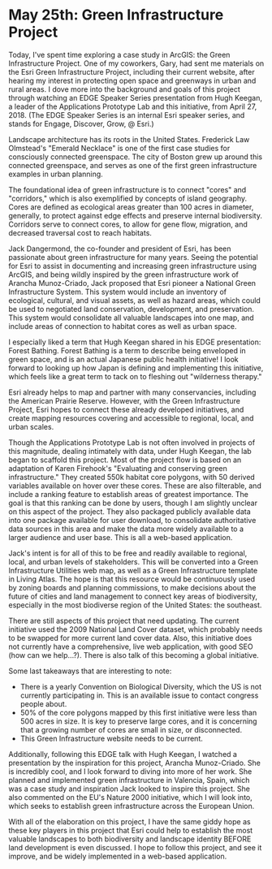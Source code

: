 # May 25th: Green Infrastructure Project

Today, I've spent time exploring a case study in ArcGIS: the Green Infrastructure Project. One of my coworkers, Gary, had sent me materials on the Esri Green Infrastructure Project, including their current website, after hearing my interest in protecting open space and greenways in urban and rural areas. I dove more into the background and goals of this project through watching an EDGE Speaker Series presentation from Hugh Keegan, a leader of the Applications Prototype Lab and this initiative, from April 27, 2018. (The EDGE Speaker Series is an internal Esri speaker series, and stands for Engage, Discover, Grow,  @ Esri.)

Landscape architecture has its roots in the United States. Frederick Law Olmstead's "Emerald Necklace" is one of the first case studies for consciously connected greenspace. The city of Boston grew up around this connected greenspace, and serves as one of the first green infrastructure examples in urban planning.

The foundational idea of green infrastructure is to connect "cores" and "corridors," which is also exemplified by concepts of island geography. Cores are defined as ecological areas greater than 100 acres in diameter, generally, to protect against edge effects and preserve internal biodiversity. Corridors serve to connect cores, to allow for gene flow, migration, and decreased traversal cost to reach habitats.

Jack Dangermond, the co-founder and president of Esri, has been passionate about green infrastructure for many years. Seeing the potential for Esri to assist in documenting and increasing green infrastructure using ArcGIS, and being wildly inspired by the green infrastructure work of Arancha Munoz-Criado, Jack proposed that Esri pioneer a National Green Infrastructure System. This system would include an inventory of ecological, cultural, and visual assets, as well as hazard areas, which could be used to negotiated land conservation, development, and preservation. This system would consolidate all valuable landscapes into one map, and include areas of connection to habitat cores as well as urban space.

I especially liked a term that Hugh Keegan shared in his EDGE presentation: Forest Bathing. Forest Bathing is a term to describe being enveloped in green space, and is an actual Japanese public health initiative! I look forward to looking up how Japan is defining and implementing this initiative, which feels like a great term to tack on to fleshing out "wilderness therapy."

Esri already helps to map and partner with many conservancies, including the American Prairie Reserve. However, with the Green Infrastructure Project, Esri hopes to connect these already developed initiatives, and create mapping resources covering and accessible to regional, local, and urban scales.

Though the Applications Prototype Lab is not often involved in projects of this magnitude, dealing intimately with data, under Hugh Keegan, the lab began to scaffold this project. Most of the project flow is based on an adaptation of Karen Firehook's "Evaluating and conserving green infrastructure." They created 550k habitat core polygons, with 50 derived variables available on hover over these cores. These are also filterable, and include a ranking feature to establish areas of greatest importance. The goal is that this ranking can be done by users, though I am slightly unclear on this aspect of the project. They also packaged publicly available data into one package available for user download, to consolidate authoritative data sources in this area and make the data more widely available to a larger audience and user base. This is all a web-based application.

Jack's intent is for all of this to be free and readily available to regional, local, and urban levels of stakeholders. This will be converted into a Green Infrastructure Utilities web map, as well as a Green Infrastructure template in Living Atlas. The hope is that this resource would be continuously used by zoning boards and planning commissions, to make decisions about the future of cities and land management to connect key areas of biodiversity, especially in the most biodiverse region of the United States: the southeast.

There are still aspects of this project that need updating. The current initiative used the 2009 National Land Cover dataset, which probably needs to be swapped for more current land cover data. Also, this initiative does not currently have a comprehensive, live web application, with good SEO (how can we help...?). There is also talk of this becoming a global initiative.

Some last takeaways that are interesting to note:
- There is a yearly Convention on Biological Diversity, which the US is not currently participating in. This is an available issue to contact congress people about.
- 50% of the core polygons mapped by this first initiative were less than 500 acres in size. It is key to preserve large cores, and it is concerning that a growing number of cores are small in size, or disconnected.
- This Green Infrastructure website needs to be current.

Additionally, following this EDGE talk with Hugh Keegan, I watched a presentation by the inspiration for this project, Arancha Munoz-Criado. She is incredibly cool, and I look forward to diving into more of her work. She planned and implemented green infrastructure in Valencia, Spain, which was a case study and inspiration Jack looked to inspire this project. She also commented on the EU's Nature 2000 initiative, which I will look into, which seeks to establish green infrastructure across the European Union.

With all of the elaboration on this project, I have the same giddy hope as these key players in this project that Esri could help to establish the most valuable landscapes to both biodiversity and landscape identity BEFORE land development is even discussed. I hope to follow this project, and see it improve, and be widely implemented in a web-based application.
